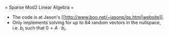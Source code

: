 = Sparse Mod2 Linear Algebra =
 * The code is at Jason's [[http://www.boo.net/~jasonp/qs.html|website]].
 * Only implements solving for up to 64 random vectors in the nullspace, i.e. $b_i$ such that $0 = A \cdot b_i$.
